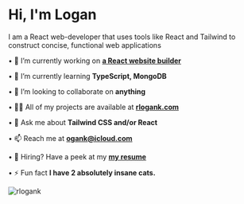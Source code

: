 <h1>Hi, I'm Logan</h1>

I am a React web-developer that uses tools like React and Tailwind to construct concise, functional web applications


• 🔭 I’m currently working on **[a React website builder](https://rlogank.com/site-builder/)**

• 🌱 I’m currently learning **TypeScript, MongoDB**

• 👯 I’m looking to collaborate on **anything**

• 👨‍💻 All of my projects are available at **[rlogank.com](https://rlogank.com/)**

• 💬 Ask me about **Tailwind CSS and/or React**

• 📫 Reach me at **ogank@icloud.com**

• 📄 Hiring? Have a peek at my **[my resume](https://rlogank.com/static/media/logan-keene-resume.d0f3a353c61df6016cc9.pdf)**

• ⚡ Fun fact **I have 2 absolutely insane cats.**


<p><img align="center" src="https://github-readme-streak-stats.herokuapp.com/?user=rlogank&" alt="rlogank" /></p>

